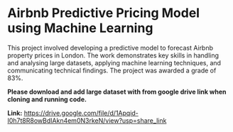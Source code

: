 # Airbnb Predictive Pricing Model using Machine Learning


This project involved developing a predictive model to forecast Airbnb property prices in London. The work demonstrates key skills in handling and analysing large datasets, applying machine learning techniques, and communicating technical findings. The project was awarded a grade of 83%.

**Please download and add large dataset with from google drive link when cloning and running code.**

**Link:** https://drive.google.com/file/d/1Apqid-I0h7t8R8owBdIAkn4em0N3rkeN/view?usp=share_link


